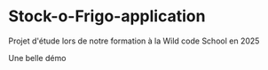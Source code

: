 # Stock-o-Frigo-application
Projet d'étude lors de notre formation à la Wild code School en 2025

Une belle démo

